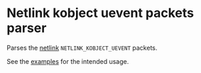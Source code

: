 # Netlink kobject uevent packets parser

Parses the [netlink](https://www.man7.org/linux/man-pages/man7/netlink.7.html) `NETLINK_KOBJECT_UEVENT` packets.

See the [examples](./examples) for the intended usage.
